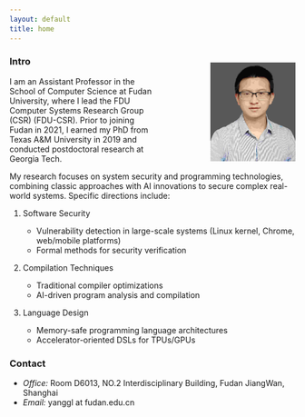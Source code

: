 ```yaml
---
layout: default
title: home
---
```



<img width="150px"  style="float:right; margin-left:100px;margin-top:20px;" src="./pictures/self.jpg">

### Intro

I am an Assistant Professor in the School of Computer Science at Fudan University, where I lead the FDU Computer Systems Research Group (CSR) (FDU-CSR). Prior to joining Fudan in 2021, I earned my PhD from Texas A&M University in 2019 and conducted postdoctoral research at Georgia Tech.

My research focuses on system security and programming technologies, combining classic approaches with AI innovations to secure complex real-world systems. Specific directions include:

1. Software Security
   - Vulnerability detection in large-scale systems (Linux kernel, Chrome, web/mobile platforms)
   - Formal methods for security verification

2. Compilation Techniques
   - Traditional compiler optimizations
   - AI-driven program analysis and compilation

3. Language Design
   - Memory-safe programming language architectures
   - Accelerator-oriented DSLs for TPUs/GPUs

### Contact

- <em>Office:</em> Room D6013, NO.2 Interdisciplinary Building, Fudan JiangWan, Shanghai
- <em>Email:</em> yanggl at fudan.edu.cn



